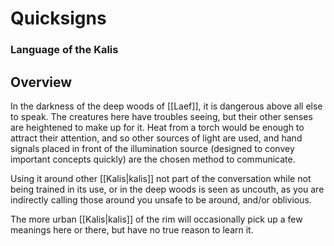 # Quicksigns
### Language of the Kalis

## Overview

In the darkness of the deep woods of [[Laef]], it is dangerous above all else to speak.
The creatures here have troubles seeing, but their other senses are heightened to make up for it.
Heat from a torch would be enough to attract their attention, and so other sources of light are used, and hand signals placed in front of the illumination source (designed to convey important concepts quickly) are the chosen method to communicate.

Using it around other [[Kalis|kalis]] not part of the conversation while not being trained in its use, or in the deep woods is seen as uncouth, as you are indirectly calling those around you unsafe to be around, and/or oblivious.

The more urban [[Kalis|kalis]] of the rim will occasionally pick up a few meanings here or there, but have no true reason to learn it.